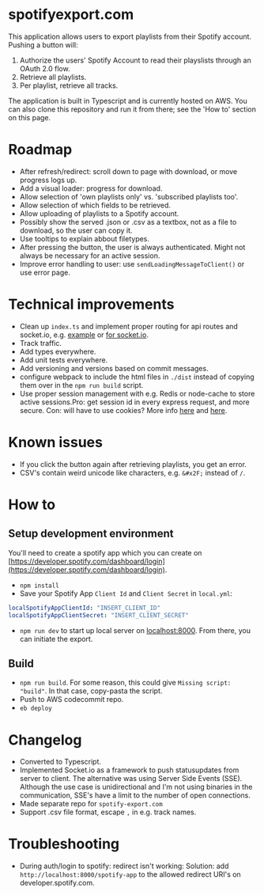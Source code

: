 # spotifyexport.com
This application allows users to export playlists from their Spotify account. Pushing a button will:
1. Authorize the users' Spotify Account to read their playslists through an OAuth 2.0 flow.
2. Retrieve all playlists. 
3. Per playlist, retrieve all tracks. 

The application is built in Typescript and is currently hosted on AWS. You can also clone this repository and run it from there; see the 'How to' section on this page. 

# Roadmap
- After refresh/redirect: scroll down to page with download, or move progress logs up.
- Add a visual loader: progress for download.
- Allow selection of 'own playlists only' vs. 'subscribed playlists too'. 
- Allow selection of which fields to be retrieved.
- Allow uploading of playlists to a Spotify account. 
- Possibly show the served .json or .csv as a textbox, not as a file to download, so the user can copy it.
- Use tooltips to explain abbout filetypes.
- After pressing the button, the user is always authenticated. Might not always be necessary for an active session.
- Improve error handling to user: use `sendLoadingMessageToClient()` or use error page.

# Technical improvements
- Clean up `index.ts` and implement proper routing for api routes and socket.io, e.g. [example](https://stackoverflow.com/questions/59681974/how-to-organize-routes-in-nodejs-express-app) or [for socket.io](https://stackoverflow.com/questions/20466129/how-to-organize-socket-handling-in-node-js-and-socket-io-app). 
- Track traffic.
- Add types everywhere. 
- Add unit tests everywhere.
- Add versioning and versions based on commit messages.
- configure webpack to include the html files in `./dist` instead of copying them over in the `npm run build` script.
- Use proper session management with e.g. Redis or node-cache to store active sessions.Pro: get session id in every express request, and more secure. Con: will have to use cookies? More info [here](https://www.section.io/engineering-education/session-management-in-nodejs-using-expressjs-and-express-session/) and [here](https://stackoverflow.com/questions/25532692/how-to-share-sessions-with-socket-io-1-x-and-express-4-x).

# Known issues
- If you click the button again after retrieving playlists, you get an error.
- CSV's contain weird unicode like characters, e.g. `&#x2F;` instead of `/`.

# How to

## Setup development environment
You'll need to create a spotify app which you can create on [https://developer.spotify.com/dashboard/login](https://developer.spotify.com/dashboard/login).

- `npm install`
- Save your Spotify App `Client Id` and `Client Secret` in `local.yml`:
```yml
localSpotifyAppClientId: "INSERT_CLIENT_ID"
localSpotifyAppClientSecret: "INSERT_CLIENT_SECRET"
```
- `npm run dev` to start up local server on [localhost:8000](localhost:8000). From there, you can initiate the export. 

## Build
- `npm run build`. For some reason, this could give `Missing script: "build"`. In that case, copy-pasta the script.
- Push to AWS codecommit repo. 
- `eb deploy`

# Changelog
- Converted to Typescript.
- Implemented Socket.io as a framework to push statusupdates from server to client. The alternative was using Server Side Events (SSE). Although the use case is unidirectional and I'm not using binaries in the communication, SSE's have a limit to the number of open connections.
- Made separate repo for `spotify-export.com`
- Support .csv file format, escape `,` in e.g. track names.

# Troubleshooting
- During auth/login to spotify: redirect isn't working: Solution: add `http://localhost:8000/spotify-app` to the allowed redirect URI's on developer.spotify.com.